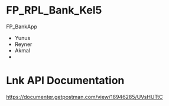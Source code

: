 # FP_RPL_Bank_Kel5
FP_BankApp
- Yunus
- Reyner
- Akmal
-
# Lnk API Documentation
https://documenter.getpostman.com/view/18946285/UVsHUTtC
